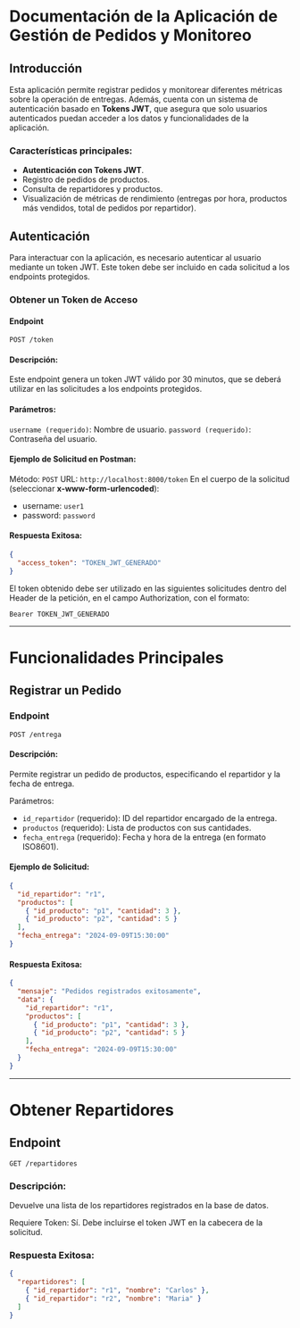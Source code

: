 # Documentación de la Aplicación de Gestión de Pedidos y Monitoreo

## Introducción

Esta aplicación permite registrar pedidos y monitorear diferentes métricas sobre la operación de entregas. Además, cuenta con un sistema de autenticación basado en **Tokens JWT**, que asegura que solo usuarios autenticados puedan acceder a los datos y funcionalidades de la aplicación.

### Características principales:

- **Autenticación con Tokens JWT**.
- Registro de pedidos de productos.
- Consulta de repartidores y productos.
- Visualización de métricas de rendimiento (entregas por hora, productos más vendidos, total de pedidos por repartidor).

## Autenticación

Para interactuar con la aplicación, es necesario autenticar al usuario mediante un token JWT. Este token debe ser incluido en cada solicitud a los endpoints protegidos.

### Obtener un Token de Acceso

#### Endpoint

```plaintext
POST /token
```

#### Descripción:

Este endpoint genera un token JWT válido por 30 minutos, que se deberá utilizar en las solicitudes a los endpoints protegidos.

#### Parámetros:

`username (requerido)`: Nombre de usuario.
`password (requerido)`: Contraseña del usuario.

#### Ejemplo de Solicitud en Postman:

Método: `POST`
URL: `http://localhost:8000/token`
En el cuerpo de la solicitud (seleccionar **x-www-form-urlencoded**):

- username: `user1`
- password: `password`

#### Respuesta Exitosa:

```json
{
  "access_token": "TOKEN_JWT_GENERADO"
}
```

El token obtenido debe ser utilizado en las siguientes solicitudes dentro del Header de la petición, en el campo Authorization, con el formato:

```plaintext
Bearer TOKEN_JWT_GENERADO
```

---

# Funcionalidades Principales

## Registrar un Pedido

### Endpoint

```plaintext
POST /entrega
```

#### Descripción:

Permite registrar un pedido de productos, especificando el repartidor y la fecha de entrega.

Parámetros:

- `id_repartidor` (requerido): ID del repartidor encargado de la entrega.
- `productos` (requerido): Lista de productos con sus cantidades.
- `fecha_entrega` (requerido): Fecha y hora de la entrega (en formato ISO8601).

#### Ejemplo de Solicitud:

```json
{
  "id_repartidor": "r1",
  "productos": [
    { "id_producto": "p1", "cantidad": 3 },
    { "id_producto": "p2", "cantidad": 5 }
  ],
  "fecha_entrega": "2024-09-09T15:30:00"
}
```

#### Respuesta Exitosa:

```json
{
  "mensaje": "Pedidos registrados exitosamente",
  "data": {
    "id_repartidor": "r1",
    "productos": [
      { "id_producto": "p1", "cantidad": 3 },
      { "id_producto": "p2", "cantidad": 5 }
    ],
    "fecha_entrega": "2024-09-09T15:30:00"
  }
}
```

---

# Obtener Repartidores

## Endpoint

```plaintext
GET /repartidores
```

### Descripción:

Devuelve una lista de los repartidores registrados en la base de datos.

Requiere Token:
Sí. Debe incluirse el token JWT en la cabecera de la solicitud.

### Respuesta Exitosa:

```json
{
  "repartidores": [
    { "id_repartidor": "r1", "nombre": "Carlos" },
    { "id_repartidor": "r2", "nombre": "Maria" }
  ]
}
```
